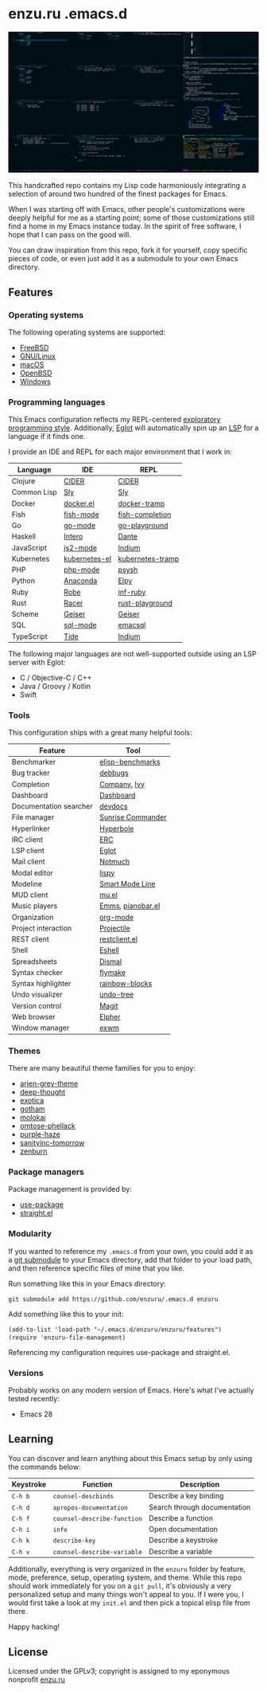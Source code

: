 # enzu.ru .emacs.d

![exwm on Slackware](images/exwm.png "My .emacs.d running exwm on Slackware with the enzuru-deep-thought.el theme file loaded")

This handcrafted repo contains my Lisp code harmoniously integrating a selection of around two hundred of the finest packages for Emacs.

When I was starting off with Emacs, other people's customizations were deeply helpful for me as a starting point; some of those customizations still find a home in my Emacs instance today. In the spirit of free software, I hope that I can pass on the good will.

You can draw inspiration from this repo, fork it for yourself, copy specific pieces of code, or even just add it as a submodule to your own Emacs directory.

## Features

### Operating systems

The following operating systems are supported:

- [FreeBSD](https://github.com/enzuru/.emacs.d/blob/master/enzuru/operating-systems/enzuru-freebsd.el)
- [GNU/Linux](https://github.com/enzuru/.emacs.d/blob/master/enzuru/operating-systems/enzuru-linux.el)
- [macOS](https://github.com/enzuru/.emacs.d/blob/master/enzuru/operating-systems/enzuru-mac.el)
- [OpenBSD](https://github.com/enzuru/.emacs.d/blob/master/enzuru/operating-systems/enzuru-openbsd.el)
- [Windows](https://github.com/enzuru/.emacs.d/blob/master/enzuru/operating-systems/enzuru-windows.el)

### Programming languages

This Emacs configuration reflects my REPL-centered [exploratory programming style](https://en.wikipedia.org/wiki/Exploratory_programming). Additionally, [Eglot](https://github.com/joaotavora/eglot) will automatically spin up an [LSP](https://en.wikipedia.org/wiki/Language_Server_Protocol) for a language if it finds one.

I provide an IDE and REPL for each major environment that I work in:

| Language    | IDE                                                             | REPL                                                                 |
|-------------|-----------------------------------------------------------------|----------------------------------------------------------------------|
| Clojure     | [CIDER](https://github.com/clojure-emacs/cider)                 | [CIDER](https://github.com/clojure-emacs/cider)                      |
| Common Lisp | [Sly](https://github.com/joaotavora/sly)                        | [Sly](https://github.com/joaotavora/sly)                             |
| Docker      | [docker.el](https://github.com/Silex/docker.el/tree/master)     | [docker-tramp](https://github.com/emacs-pe/docker-tramp.el)          |
| Fish        | [fish-mode](https://github.com/wwwjfy/emacs-fish)               | [fish-completion](https://gitlab.com/ambrevar/emacs-fish-completion) |
| Go          | [go-mode](https://github.com/dominikh/go-mode.el)               | [go-playground](https://github.com/grafov/go-playground)             |
| Haskell     | [Intero](https://chrisdone.github.io/intero/)                   | [Dante](https://github.com/jyp/dante)                                |
| JavaScript  | [js2-mode](https://github.com/mooz/js2-mode)                    | [Indium](https://github.com/NicolasPetton/Indium/)                   |
| Kubernetes  | [kubernetes-el](https://github.com/kubernetes-el/kubernetes-el) | [kubernetes-tramp](https://github.com/gruggiero/kubernetes-tramp)    |
| PHP         | [php-mode](https://github.com/emacs-php/php-mode)               | [psysh](https://github.com/emacs-php/psysh.el)                       |
| Python      | [Anaconda](https://github.com/pythonic-emacs/anaconda-mode)     | [Elpy](https://github.com/jorgenschaefer/elpy)                       |
| Ruby        | [Robe](https://github.com/dgutov/robe)                          | [inf-ruby](https://github.com/nonsequitur/inf-ruby)                  |
| Rust        | [Racer](https://github.com/racer-rust/emacs-racer)              | [rust-playground](https://github.com/grafov/rust-playground/)        |
| Scheme      | [Geiser](https://www.nongnu.org/geiser/)                        | [Geiser](https://www.nongnu.org/geiser/)                             |
| SQL         | [sql-mode](https://www.emacswiki.org/emacs/SqlMode)             | [emacsql](https://github.com/magit/emacsql)                          |
| TypeScript  | [Tide](https://github.com/ananthakumaran/tide)                  | [Indium](https://github.com/NicolasPetton/Indium/)                   |

The following major languages are not well-supported outside using an LSP server with Eglot:

- C / Objective-C / C++
- Java / Groovy / Kotlin
- Swift

### Tools

This configuration ships with a great many helpful tools:

| Feature                | Tool                                                                                            |
|------------------------|-------------------------------------------------------------------------------------------------|
| Benchmarker            | [elisp-benchmarks](https://elpa.gnu.org/packages/elisp-benchmarks.html)                         |
| Bug tracker            | [debbugs](https://elpa.gnu.org/packages/debbugs.html)                                           |
| Completion             | [Company](https://company-mode.github.io), [Ivy](https://github.com/abo-abo/swiper)             |
| Dashboard              | [Dashboard](https://github.com/emacs-dashboard/emacs-dashboard)                                 |
| Documentation searcher | [devdocs](https://github.com/astoff/devdocs.el)                                                 |
| File manager           | [Sunrise Commander](https://github.com/sunrise-commander/sunrise-commander)                     |
| Hyperlinker            | [Hyperbole](https://www.gnu.org/software/hyperbole/)                                            |
| IRC client             | [ERC](https://www.gnu.org/software/emacs/erc.html)                                              |
| LSP client             | [Eglot](https://github.com/joaotavora/eglot)                                                    |
| Mail client            | [Notmuch](https://notmuchmail.org/notmuch-emacs/)                                               |
| Modal editor           | [lispy](https://github.com/abo-abo/lispy)                                                       |
| Modeline               | [Smart Mode Line](https://github.com/Malabarba/smart-mode-line)                                 |
| MUD client             | [mu.el](https://www.emacswiki.org/emacs/mu.el)                                                  |
| Music players          | [Emms](https://www.gnu.org/software/emms/), [pianobar.el](https://github.com/agrif/pianobar.el) |
| Organization           | [org-mode](https://orgmode.org)                                                                 |
| Project interaction    | [Projectile](https://github.com/bbatsov/projectile)                                             |
| REST client            | [restclient.el](https://github.com/pashky/restclient.el)                                        |
| Shell                  | [Eshell](https://www.gnu.org/software/emacs/manual/html_mono/eshell.html)                       |
| Spreadsheets           | [Dismal](https://elpa.gnu.org/packages/dismal.html)                                             |
| Syntax checker         | [flymake](https://www.gnu.org/software/emacs/manual/html_mono/flymake.html)                     |
| Syntax highlighter     | [rainbow-blocks](https://github.com/istib/rainbow-blocks)                                       |
| Undo visualizer        | [undo-tree](https://elpa.gnu.org/packages/undo-tree.html)                                       |
| Version control        | [Magit](https://magit.vc)                                                                       |
| Web browser            | [Elpher](https://thelambdalab.xyz/elpher/)                                                      |
| Window manager         | [exwm](https://github.com/ch11ng/exwm)                                                          |

### Themes

There are many beautiful theme families for you to enjoy:

- [arjen-grey-theme](https://github.com/credmp/arjen-grey-theme)
- [deep-thought](https://github.com/emacsfodder/emacs-deep-thought-theme)
- [exotica](https://github.com/zenobht/exotica-theme)
- [gotham](https://github.com/emacsmirror/gotham-theme)
- [molokai](https://github.com/alloy-d/color-theme-molokai)
- [omtose-phellack](https://github.com/franksn/omtose-phellack-theme)
- [purple-haze](https://github.com/emacsfodder/emacs-purple-haze-theme)
- [sanityinc-tomorrow](https://github.com/purcell/color-theme-sanityinc-tomorrow)
- [zenburn](https://github.com/bbatsov/zenburn-emacs)

### Package managers

Package management is provided by:

- [use-package](https://github.com/jwiegley/use-package)
- [straight.el](https://github.com/radian-software/straight.el)

### Modularity

If you wanted to reference my `.emacs.d` from your own, you could add it as a [git submodule](https://git-scm.com/book/en/v2/Git-Tools-Submodules) to your Emacs directory, add that folder to your load path, and then reference specific files of mine that you like.

Run something like this in your Emacs directory:

```
git submodule add https://github.com/enzuru/.emacs.d enzuru
```

Add something like this to your init:

```
(add-to-list 'load-path "~/.emacs.d/enzuru/enzuru/features")
(require 'enzuru-file-management)
```

Referencing my configuration requires use-package and straight.el.

### Versions

Probably works on any modern version of Emacs. Here's what I've actually tested recently:

- Emacs 28

## Learning

You can discover and learn anything about this Emacs setup by only using the commands below:

| Keystroke | Function                    | Description                  |
|-----------|-----------------------------|------------------------------|
| `C-h b`   | `counsel-descbinds`         | Describe a key binding       |
| `C-h d`   | `apropos-documentation`     | Search through documentation |
| `C-h f`   | `counsel-describe-function` | Describe a function          |
| `C-h i`   | `info`                      | Open documentation           |
| `C-h k`   | `describe-key`              | Describe a keystroke         |
| `C-h v`   | `counsel-describe-variable` | Describe a variable          |

Additionally, everything is very organized in the `enzuru` folder by feature, mode, preference, setup, operating system, and theme. While this repo should work immediately for you on a `git pull`, it's obviously a very personalized setup and many things won't appeal to you. If I were you, I would first take a look at my `init.el` and then pick a topical elisp file from there.

Happy hacking!

## License

Licensed under the GPLv3; copyright is assigned to my eponymous nonprofit [enzu.ru](https://enzu.ru)
